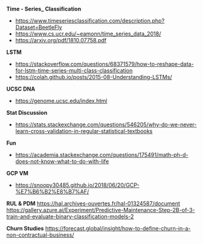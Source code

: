 
**Time - Series_ Classification**
- https://www.timeseriesclassification.com/description.php?Dataset=BeetleFly
- https://www.cs.ucr.edu/~eamonn/time_series_data_2018/
- https://arxiv.org/pdf/1810.07758.pdf

**LSTM**
- https://stackoverflow.com/questions/68371579/how-to-reshape-data-for-lstm-time-series-multi-class-classification
- https://colah.github.io/posts/2015-08-Understanding-LSTMs/


**UCSC DNA**
- https://genome.ucsc.edu/index.html


**Stat Discussion**
- https://stats.stackexchange.com/questions/546205/why-do-we-never-learn-cross-validation-in-regular-statistical-textbooks


**Fun**
- https://academia.stackexchange.com/questions/175491/math-ph-d-does-not-know-what-to-do-with-life



**GCP VM**
- https://snoopy30485.github.io/2018/06/20/GCP-%E7%B6%B2%E8%B7%AF/


**RUL & PDM**
https://hal.archives-ouvertes.fr/hal-01324587/document
https://gallery.azure.ai/Experiment/Predictive-Maintenance-Step-2B-of-3-train-and-evaluate-binary-classification-models-2


**Churn Studies**
https://forecast.global/insight/how-to-define-churn-in-a-non-contractual-business/

